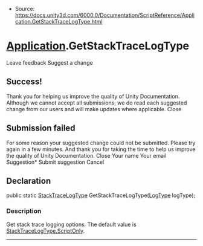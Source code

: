 * Source: https://docs.unity3d.com/6000.0/Documentation/ScriptReference/Application.GetStackTraceLogType.html

#  [Application](https://docs.unity3d.com/6000.0/Documentation/ScriptReference/Application.html).GetStackTraceLogType
Leave feedback
Suggest a change
## Success!
Thank you for helping us improve the quality of Unity Documentation. Although we cannot accept all submissions, we do read each suggested change from our users and will make updates where applicable.
Close
## Submission failed
For some reason your suggested change could not be submitted. Please <a>try again</a> in a few minutes. And thank you for taking the time to help us improve the quality of Unity Documentation.
Close
Your name Your email Suggestion* Submit suggestion
Cancel
## Declaration
public static [StackTraceLogType](https://docs.unity3d.com/6000.0/Documentation/ScriptReference/StackTraceLogType.html) GetStackTraceLogType([LogType](https://docs.unity3d.com/6000.0/Documentation/ScriptReference/LogType.html) logType); 
### Description
Get stack trace logging options. The default value is [StackTraceLogType.ScriptOnly](https://docs.unity3d.com/6000.0/Documentation/ScriptReference/StackTraceLogType.ScriptOnly.html).
* * *
